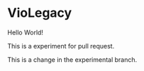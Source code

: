 # VioLegacy
Hello World!

This is a experiment for pull request.

This is a change in the experimental branch.
